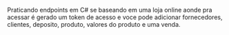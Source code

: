 Praticando endpoints em C# se baseando em uma loja online aonde pra acessar é gerado um token de acesso e voce pode adicionar fornecedores, clientes, deposito, produto,
valores do produto e uma venda.